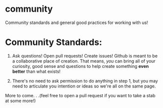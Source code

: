 # community
Community standards and general good practices for working with us!

# Community Standards:

1. Ask questions! Open pull requests! Create issues! Github is meant to be a collaborative place of creation. That means, _you_ can bring all of your curiosity, good sense and questions to help create something **even better** than what exists!

2. There's no need to ask permission to do anything in step 1, but you may need to articulate you intention or ideas so we're all on the same page.


More to come. . .(feel free to open a pull request if you want to take a stab at some more!)
